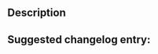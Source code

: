 <!--
Title (above): please place [branch_name] at the beginning if you are targeting a branch other than master. *Do not target stable*.
It is recommended to use conventional commit format, see conventionalcommits.org, but not required.
-->
## Description

<!-- Include relevant issues or PRs here, describe what changed and why -->


## Suggested changelog entry:

<!-- Fill in the block below with the expected entry. Delete if no entry needed;
     but do not delete header or this block if an entry is needed! Will be collected via a script. -->
<!-- block -->



<!-- endblock -->

<!-- If the upgrade guide needs updating, note that here too -->
